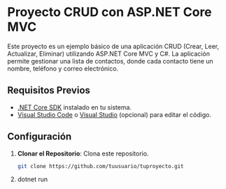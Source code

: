 # Proyecto CRUD con ASP.NET Core MVC

Este proyecto es un ejemplo básico de una aplicación CRUD (Crear, Leer, Actualizar, Eliminar) utilizando ASP.NET Core MVC y C#. La aplicación permite gestionar una lista de contactos, donde cada contacto tiene un nombre, teléfono y correo electrónico.

## Requisitos Previos

- [.NET Core SDK](https://dotnet.microsoft.com/download) instalado en tu sistema.
- [Visual Studio Code](https://code.visualstudio.com/) o [Visual Studio](https://visualstudio.microsoft.com/) (opcional) para editar el código.

## Configuración

1. **Clonar el Repositorio**: Clona este repositorio.

   ```bash
   git clone https://github.com/tuusuario/tuproyecto.git


2. dotnet run
